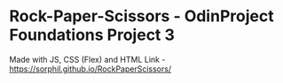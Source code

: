 # Rock-Paper-Scissors - OdinProject Foundations Project 3
Made with JS, CSS (Flex) and HTML
Link - https://sorphil.github.io/RockPaperScissors/

